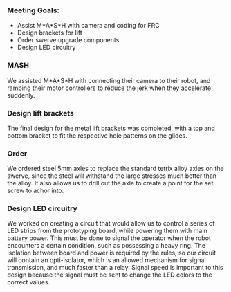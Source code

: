 ### Meeting Goals:
* Assist M\*A\*S\*H with camera and coding for FRC
* Design brackets for lift
* Order swerve upgrade components
* Design LED circuitry

### MASH
We assisted M\*A\*S\*H with  connecting their camera to their robot, and ramping their motor controllers to reduce the jerk when they accelerate suddenly.

### Design lift brackets
The final design for the metal lift brackets was completed, with a top and bottom bracket to fit the respective hole patterns on the glides.

### Order
We ordered steel 5mm axles to replace the standard tetrix alloy axles on the swerve, since the steel will withstand the large stresses much better than the alloy. It also allows us to drill out the axle to create a point for the set screw to achor into.

### Design LED circuitry
We worked on creating a circuit that would allow us to control a series of LED strips from the prototyping board, while powering them with main battery power. This must be done to signal the operator when the robot encounters a certain condition, such as possessing a heavy ring. 
The isolation between board and power is required by the rules, so our circuit will contain an opti-isolator, which is an allowed mechanism for signal transmission, and much faster than a relay. Signal speed is important to this design because the signal must be sent to change the LED colors to the correct values.
